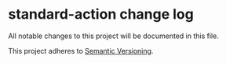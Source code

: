 # standard-action change log

All notable changes to this project will be documented in this file.

This project adheres to [Semantic Versioning](http://semver.org/).
